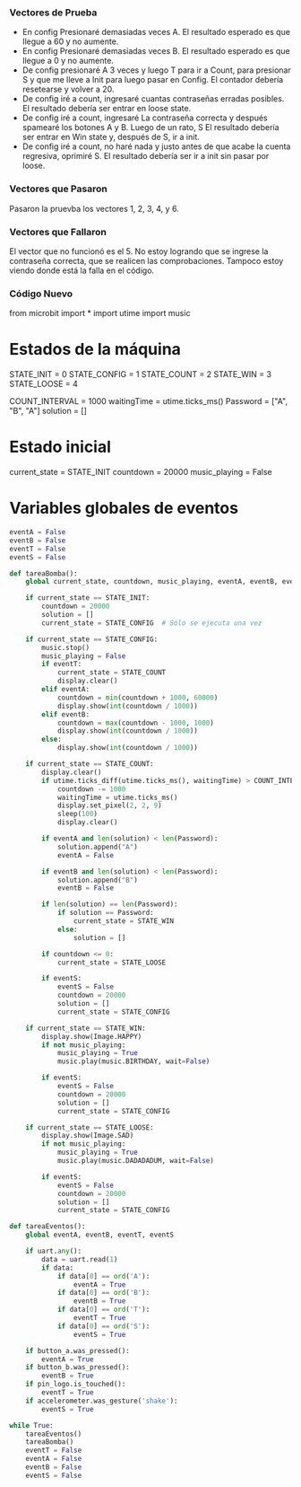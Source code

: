 ### Vectores de Prueba

* En config Presionaré demasiadas veces A. El resultado esperado es que llegue a 60 y no aumente.
* En config Presionaré demasiadas veces B. El resultado esperado es que llegue a 0 y no aumente.
* De config presionaré A 3 veces y luego T para ir a Count, para presionar S y que me lleve a Init para luego pasar en Config. El contador debería resetearse y volver a 20.
* De config iré a count, ingresaré cuantas contraseñas erradas posibles. El resultado debería ser entrar en loose state.
* De config iré a count, ingresaré La contraseña correcta y después spamearé los botones A y B. Luego de un rato, S El resultado debería ser entrar en Win state y, después de S, ir a init.
* De config iré a count, no haré nada y justo antes de que acabe la cuenta regresiva, oprimiré S. El resultado debería ser ir a init sin pasar por loose. 

### Vectores que Pasaron

Pasaron la pruevba los vectores 1, 2, 3, 4, y 6. 

### Vectores que Fallaron

El vector que no funcionó es el 5. No estoy logrando que se ingrese la contraseña correcta, que se realicen las comprobaciones. Tampoco estoy viendo donde está la falla en el código. 

### Código Nuevo

from microbit import *
import utime
import music

# Estados de la máquina
STATE_INIT = 0
STATE_CONFIG = 1
STATE_COUNT = 2
STATE_WIN = 3
STATE_LOOSE = 4

COUNT_INTERVAL = 1000
waitingTime = utime.ticks_ms()
Password = ["A", "B", "A"]
solution = []

# Estado inicial
current_state = STATE_INIT
countdown = 20000
music_playing = False

# Variables globales de eventos

```py
eventA = False
eventB = False
eventT = False
eventS = False

def tareaBomba():
    global current_state, countdown, music_playing, eventA, eventB, eventT, eventS, waitingTime, solution, Password

    if current_state == STATE_INIT:
        countdown = 20000
        solution = []
        current_state = STATE_CONFIG  # Sólo se ejecuta una vez

    if current_state == STATE_CONFIG:
        music.stop()
        music_playing = False
        if eventT:
            current_state = STATE_COUNT
            display.clear()
        elif eventA:
            countdown = min(countdown + 1000, 60000)
            display.show(int(countdown / 1000))
        elif eventB:
            countdown = max(countdown - 1000, 1000)
            display.show(int(countdown / 1000))
        else:
            display.show(int(countdown / 1000))

    if current_state == STATE_COUNT:
        display.clear()
        if utime.ticks_diff(utime.ticks_ms(), waitingTime) > COUNT_INTERVAL:
            countdown -= 1000
            waitingTime = utime.ticks_ms()
            display.set_pixel(2, 2, 9)
            sleep(100)
            display.clear()

        if eventA and len(solution) < len(Password):
            solution.append("A")
            eventA = False

        if eventB and len(solution) < len(Password):
            solution.append("B")
            eventB = False

        if len(solution) == len(Password):
            if solution == Password:
                current_state = STATE_WIN
            else:
                solution = []

        if countdown <= 0:
            current_state = STATE_LOOSE

        if eventS:
            eventS = False
            countdown = 20000
            solution = []
            current_state = STATE_CONFIG

    if current_state == STATE_WIN:
        display.show(Image.HAPPY)
        if not music_playing:
            music_playing = True
            music.play(music.BIRTHDAY, wait=False)

        if eventS:
            eventS = False
            countdown = 20000
            solution = []
            current_state = STATE_CONFIG

    if current_state == STATE_LOOSE:
        display.show(Image.SAD)
        if not music_playing:
            music_playing = True
            music.play(music.DADADADUM, wait=False)

        if eventS:
            eventS = False
            countdown = 20000
            solution = []
            current_state = STATE_CONFIG

def tareaEventos():
    global eventA, eventB, eventT, eventS

    if uart.any():
        data = uart.read(1)
        if data:
            if data[0] == ord('A'):
                eventA = True
            if data[0] == ord('B'):
                eventB = True
            if data[0] == ord('T'):
                eventT = True
            if data[0] == ord('S'):
                eventS = True

    if button_a.was_pressed():
        eventA = True
    if button_b.was_pressed():
        eventB = True
    if pin_logo.is_touched():
        eventT = True
    if accelerometer.was_gesture('shake'):
        eventS = True

while True:
    tareaEventos()
    tareaBomba()
    eventT = False
    eventA = False
    eventB = False
    eventS = False
```
